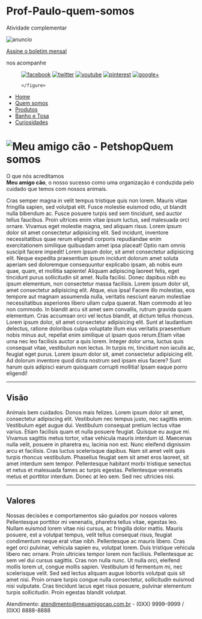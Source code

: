 # Prof-Paulo-quem-somos
Atividade complementar

<!DOCTYPE html>
<html lang="pt-br">
<head>
<meta charset="utf-8">
<title>Quem somos - Meu amigo cão</title>
<link href="estilos/principal.css" rel="stylesheet">
<script src="interacao/html5shiv.min.js"></script>
</head>
<body id="quemSomos> 
<header>
<h1>Meu amigo cão - Petshop</h1>
<div id="anuncio">
<img src="Multimidia/anuncio-cantinho-feliz-h.jpg" alt="anuncio">
</div>
<section>
    <p><a href="boletim.html">Assine o boletim mensal</a></p>
    <p>nos acompanhe</p>
    <figure>
        <a href="#"><img src="Multimidia/ms-facebook.gif" alt="facebook"></a>
        <a href="#"><img src="Multimidia/ms-twitter.gif" alt="twitter"></a>
        <a href="#"><img src="Multimidia/ms-youtube.gif" alt="youtube"></a>
        <a href="#"><img src="Multimidia/ms-pinterest.gif" alt="pinterest"></a>
        <a href="#"><img src="Multimidia/ms-gmais.gif" alt="google+"></a>
        
    </figure>
</section>
    </header>
    <nav>
<ul>
<li><a href="index.html">Home</a></li>
<li><a href="quem-somos.html">Quem somos</a></li>
<li><a href="produtos.html">Produtos</a></li>
<li><a href="banho-e-tosa.html">Banho e Tosa</a></li>
<li><a href="curiosidades.html">Curiosidades</a></li>
</ul>
</nav>
<main>
<h1><img src="Multimidia/meuamigocao.jpg" alt="Meu amigo cão - Petshop">Quem somos</h1>
<p>O que nós acreditamos<br>
<strong>Meu amigo cão</strong>, o nosso sucesso como uma organização é conduzida pelo cuidado 
que temos com nossos animais.</p>
Cras semper magna in velit tempus tristique quis non lorem. Mauris vitae fringilla sapien, sed volutpat elit. Fusce molestie euismod odio, ut blandit nulla bibendum ac. 
Fusce posuere turpis sed sem tincidunt, sed auctor tellus faucibus. Proin ultrices enim vitae ipsum luctus, sed malesuada orci ornare. 
Vivamus eget molestie magna, sed aliquam risus. Lorem ipsum dolor sit amet consectetur adipisicing elit. Sed incidunt, 
inventore necessitatibus quae rerum eligendi corporis repudiandae enim exercitationem similique quibusdam amet ipsa placeat! 
Optio nam omnis suscipit facere impedit! Lorem ipsum dolor, sit amet consectetur adipisicing elit. 
Neque expedita praesentium ipsum incidunt dolorum amet soluta aperiam sed doloremque consequuntur explicabo ipsam, ab nobis eum quae, quam, et mollitia sapiente! 
Aliquam adipiscing laoreet felis, eget tincidunt purus sollicitudin sit amet. Nulla facilisi.
Donec dapibus nibh eu ipsum elementum, non consectetur massa facilisis. Lorem ipsum dolor sit, amet consectetur adipisicing elit. Atque, eius ipsa! Facere illo molestias, 
eos tempore aut magnam assumenda nulla, veritatis nesciunt earum molestiae necessitatibus asperiores libero ullam culpa quaerat.
Nam commodo at leo non commodo. In blandit arcu sit amet sem convallis, rutrum gravida quam elementum. 
Cras accumsan orci vel lectus blandit, at dictum tellus rhoncus. Lorem ipsum dolor, sit amet consectetur adipisicing elit. Sunt at laudantium delectus, 
ratione doloribus culpa voluptate illum eius veritatis praesentium nobis minus aut, repellat enim similique ut ipsam quos rerum.Etiam vitae urna nec leo facilisis auctor a quis lorem. 
Integer dolor urna, luctus quis consequat vitae, vestibulum non lectus. In turpis mi, tincidunt non iaculis ac, feugiat eget purus.
Lorem ipsum dolor sit, amet consectetur adipisicing elit. Ad dolorum inventore quod dicta nostrum sed ipsam eius facere? Sunt harum quis adipisci earum quisquam corrupti mollitia! 
Ipsam eaque porro eligendi!
<hr> 
<h2>Visão</h2>
Animais bem cuidados. Donos mais felizes.
Lorem ipsum dolor sit amet, consectetur adipiscing elit. Vestibulum nec tempus justo, nec sagittis enim. Vestibulum eget augue dui. 
Vestibulum consequat pretium lectus vitae varius. Etiam facilisis quam et nulla posuere feugiat. Quisque eu augue mi. 
Vivamus sagittis metus tortor, vitae vehicula mauris interdum id. Maecenas nulla velit, posuere in pharetra eu, lacinia non est. 
Nunc eleifend dignissim arcu et facilisis. Cras luctus scelerisque dapibus. Nam sit amet velit quis turpis rhoncus vestibulum. 
Phasellus feugiat sem sit amet eros laoreet, sit amet interdum sem tempor. Pellentesque habitant morbi tristique senectus et netus et malesuada fames ac turpis egestas. 
Pellentesque venenatis metus et porttitor interdum. Donec at leo sem. Sed nec ultricies nisi.
<hr> 
<h2>Valores</h2>
Nossas decisões e comportamentos são guiados por nossos valores
Pellentesque porttitor mi venenatis, pharetra tellus vitae, egestas leo. Nullam euismod lorem vitae nisi cursus, ac fringilla dolor mattis. 
Mauris posuere, est a volutpat tempus, velit tellus consequat risus, feugiat condimentum neque erat vitae nibh. 
Pellentesque ac mauris libero. Cras eget orci pulvinar, vehicula sapien eu, volutpat lorem. Duis tristique vehicula libero nec ornare. 
Proin ultricies tempor lorem non facilisis. Pellentesque ac sem vel dui cursus sagittis. Cras non nulla nunc. 
Ut nulla orci, eleifend mollis lorem ut, congue mollis sapien. Vestibulum id fermentum mi, nec scelerisque velit. 
Sed sed lectus aliquam augue lobortis volutpat quis sit amet nisi. Proin ornare turpis congue nulla consectetur, sollicitudin euismod nisi vulputate. 
Cras tincidunt lacus eget risus posuere, pulvinar elementum turpis sollicitudin. Proin egestas blandit volutpat.
</main>
<footer>
    <p>Atendimento: <a href="mailto:atendimento@meuamigocao.com.br">atendimento@meuamigocao.com.br</a>
        - (0XX) 9999-9999 / (0XX) 8888-8888</p>
</footer>
</body>
</html>

